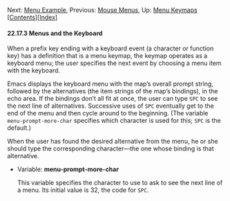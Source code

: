 

Next: [Menu Example](Menu-Example.html), Previous: [Mouse Menus](Mouse-Menus.html), Up: [Menu Keymaps](Menu-Keymaps.html)   \[[Contents](index.html#SEC_Contents "Table of contents")]\[[Index](Index.html "Index")]

#### 22.17.3 Menus and the Keyboard

When a prefix key ending with a keyboard event (a character or function key) has a definition that is a menu keymap, the keymap operates as a keyboard menu; the user specifies the next event by choosing a menu item with the keyboard.

Emacs displays the keyboard menu with the map’s overall prompt string, followed by the alternatives (the item strings of the map’s bindings), in the echo area. If the bindings don’t all fit at once, the user can type `SPC` to see the next line of alternatives. Successive uses of `SPC` eventually get to the end of the menu and then cycle around to the beginning. (The variable `menu-prompt-more-char` specifies which character is used for this; `SPC` is the default.)

When the user has found the desired alternative from the menu, he or she should type the corresponding character—the one whose binding is that alternative.

*   Variable: **menu-prompt-more-char**

    This variable specifies the character to use to ask to see the next line of a menu. Its initial value is 32, the code for `SPC`.
